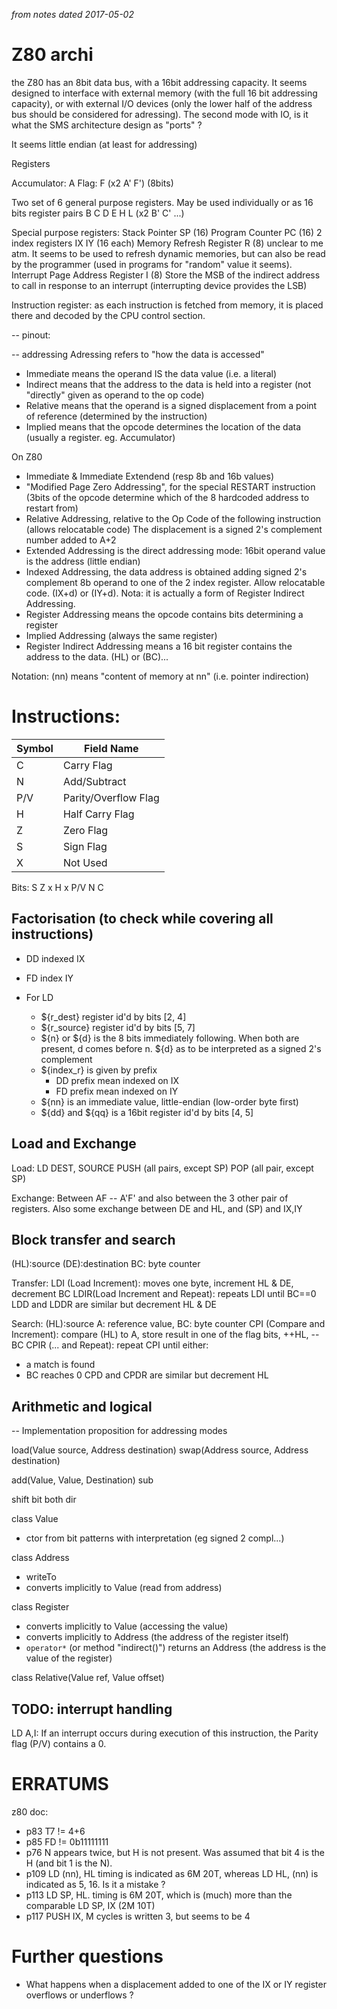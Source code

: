 _from notes dated 2017-05-02_

# Z80 archi

the Z80 has an 8bit data bus, with a 16bit addressing capacity.
It seems designed to interface with external memory (with the full 16 bit addressing capacity), or with external I/O devices (only the lower half of the address bus should be considered for adressing).
The second mode with IO, is it what the SMS architecture design as "ports" ?

It seems little endian (at least for addressing)

Registers

Accumulator: A Flag: F (x2 A' F') (8bits)

Two set of 6 general purpose registers. May be used individually or as 16 bits register pairs
B C
D E
H L (x2 B' C' ...)

Special purpose registers:
Stack Pointer SP (16)
Program Counter PC (16)
2 index registers IX IY (16 each)
Memory Refresh Register R (8) unclear to me atm. It seems to be used to refresh dynamic memories, but can also be read by the programmer (used in programs for "random" value it seems).
Interrupt Page Address Register I (8) Store the MSB of the indirect address to call in response to an interrupt (interrupting device provides the LSB)

Instruction register: as each instruction is fetched from memory, it is placed there and decoded by the CPU control section.

-- pinout:

-- addressing
Adressing refers to "how the data is accessed"

* Immediate means the operand IS the data value (i.e. a literal)
* Indirect means that the address to the data is held into a register (not "directly" given as operand to the op code)
* Relative means that the operand is a signed displacement from a point of reference (determined by the instruction)
* Implied means that the opcode determines the location of the data (usually a register. eg. Accumulator)

On Z80
* Immediate & Immediate Extendend (resp 8b and 16b values)
* "Modified Page Zero Addressing", for the special RESTART instruction (3bits of the opcode determine which of the 8 hardcoded address to restart from)
* Relative Addressing, relative to the Op Code of the following instruction (allows relocatable code) The displacement is a signed 2's complement number added to A+2
* Extended Addressing is the direct addressing mode: 16bit operand value is the address (little endian)
* Indexed Addressing, the data address is obtained adding signed 2's complement 8b operand to one of the 2 index register. Allow relocatable code. (IX+d) or (IY+d). Nota: it is actually a form of Register Indirect Addressing.
* Register Addressing means the opcode contains bits determining a register
* Implied Addressing (always the same register)
* Register Indirect Addressing means a 16 bit register contains the address to the data. (HL) or (BC)...

Notation: (nn) means "content of memory at nn" (i.e. pointer indirection)


# Instructions:

|Symbol|Field Name|
|---|---|
|C|Carry Flag|
|N|Add/Subtract|
|P/V|Parity/Overflow Flag|
|H|Half Carry Flag|
|Z|Zero Flag|
|S|Sign Flag|
|X|Not Used|

Bits: S Z x H x P/V N C

## Factorisation (to check while covering all instructions)
* DD indexed IX
* FD index IY

* For LD
  * ${r_dest} register id'd by bits [2, 4]
  * ${r_source} register id'd by bits [5, 7]
  * ${n} or ${d} is the 8 bits immediately following. When both are present, d comes before n. ${d} as to be interpreted as a signed 2's complement
  * ${index_r} is given by prefix
    * DD prefix mean indexed on IX
    * FD prefix mean indexed on IY
  * ${nn} is an immediate value, little-endian (low-order byte first)
  * ${dd} and ${qq} is a 16bit register id'd by bits [4, 5]

## Load and Exchange

Load:
LD DEST, SOURCE
PUSH (all pairs, except SP)
POP (all pair, except SP)

Exchange:
Between AF -- A'F' and also between the 3 other pair of registers.
Also some exchange between DE and HL, and (SP) and IX,IY

## Block transfer and search
(HL):source (DE):destination BC: byte counter

Transfer:
LDI (Load Increment): moves one byte, increment HL & DE, decrement BC
LDIR(Load Increment and Repeat): repeats LDI until BC==0
LDD and LDDR are similar but decrement HL & DE

Search:
(HL):source A: reference value, BC: byte counter
CPI (Compare and Increment): compare (HL) to A, store result in one of the flag bits, ++HL, --BC
CPIR (... and Repeat): repeat CPI until either:
* a match is found
* BC reaches 0
CPD and CPDR are similar but decrement HL

## Arithmetic and logical

-- Implementation proposition for addressing modes

load(Value source, Address destination)
swap(Address source, Address destination)

add(Value, Value, Destination)
sub

shift bit both dir


class Value
* ctor from bit patterns with interpretation (eg signed 2 compl...)

class Address
* writeTo
* converts implicitly to Value (read from address)

class Register
* converts implicitly to Value (accessing the value)
* converts implicitly to Address (the address of the register itself)
* `operator*` (or method "indirect()") returns an Address (the address is the value of the register)

class Relative(Value ref, Value offset)

## TODO: interrupt handling
LD A,I: If an interrupt occurs during execution of this instruction, the Parity flag (P/V) contains a 0.

# ERRATUMS
z80 doc:
* p83 T7 != 4+6
* p85 FD != 0b11111111
* p76 N appears twice, but H is not present. Was assumed that bit 4 is the H (and bit 1 is the N).
* p109 LD (nn), HL timing is indicated as 6M 20T, whereas LD HL, (nn) is indicated as 5, 16. Is it a mistake ?
* p113 LD SP, HL. timing is 6M 20T, which is (much) more than the comparable LD SP, IX (2M 10T)
* p117 PUSH IX, M cycles is written 3, but seems to be 4

# Further questions
* What happens when a displacement added to one of the IX or IY register overflows or underflows ?
